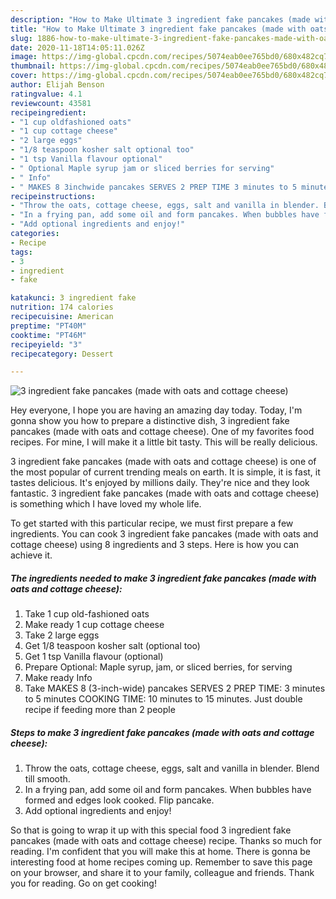 ```yaml
---
description: "How to Make Ultimate 3 ingredient fake pancakes (made with oats and cottage cheese)"
title: "How to Make Ultimate 3 ingredient fake pancakes (made with oats and cottage cheese)"
slug: 1886-how-to-make-ultimate-3-ingredient-fake-pancakes-made-with-oats-and-cottage-cheese
date: 2020-11-18T14:05:11.026Z
image: https://img-global.cpcdn.com/recipes/5074eab0ee765bd0/680x482cq70/3-ingredient-fake-pancakes-made-with-oats-and-cottage-cheese-recipe-main-photo.jpg
thumbnail: https://img-global.cpcdn.com/recipes/5074eab0ee765bd0/680x482cq70/3-ingredient-fake-pancakes-made-with-oats-and-cottage-cheese-recipe-main-photo.jpg
cover: https://img-global.cpcdn.com/recipes/5074eab0ee765bd0/680x482cq70/3-ingredient-fake-pancakes-made-with-oats-and-cottage-cheese-recipe-main-photo.jpg
author: Elijah Benson
ratingvalue: 4.1
reviewcount: 43581
recipeingredient:
- "1 cup oldfashioned oats"
- "1 cup cottage cheese"
- "2 large eggs"
- "1/8 teaspoon kosher salt optional too"
- "1 tsp Vanilla flavour optional"
- " Optional Maple syrup jam or sliced berries for serving"
- " Info"
- " MAKES 8 3inchwide pancakes SERVES 2 PREP TIME 3 minutes to 5 minutes COOKING TIME 10 minutes to 15 minutes Just double recipe if feeding more than 2 people"
recipeinstructions:
- "Throw the oats, cottage cheese, eggs, salt and vanilla in blender. Blend till smooth."
- "In a frying pan, add some oil and form pancakes. When bubbles have formed and edges look cooked. Flip pancake."
- "Add optional ingredients and enjoy!"
categories:
- Recipe
tags:
- 3
- ingredient
- fake

katakunci: 3 ingredient fake 
nutrition: 174 calories
recipecuisine: American
preptime: "PT40M"
cooktime: "PT46M"
recipeyield: "3"
recipecategory: Dessert

---
```



![3 ingredient fake pancakes (made with oats and cottage cheese)](https://img-global.cpcdn.com/recipes/5074eab0ee765bd0/680x482cq70/3-ingredient-fake-pancakes-made-with-oats-and-cottage-cheese-recipe-main-photo.jpg)

Hey everyone, I hope you are having an amazing day today. Today, I'm gonna show you how to prepare a distinctive dish, 3 ingredient fake pancakes (made with oats and cottage cheese). One of my favorites food recipes. For mine, I will make it a little bit tasty. This will be really delicious.

3 ingredient fake pancakes (made with oats and cottage cheese) is one of the most popular of current trending meals on earth. It is simple, it is fast, it tastes delicious. It's enjoyed by millions daily. They're nice and they look fantastic. 3 ingredient fake pancakes (made with oats and cottage cheese) is something which I have loved my whole life.




To get started with this particular recipe, we must first prepare a few ingredients. You can cook 3 ingredient fake pancakes (made with oats and cottage cheese) using 8 ingredients and 3 steps. Here is how you can achieve it.

<!--inarticleads1-->

##### The ingredients needed to make 3 ingredient fake pancakes (made with oats and cottage cheese):

1. Take 1 cup old-fashioned oats
1. Make ready 1 cup cottage cheese
1. Take 2 large eggs
1. Get 1/8 teaspoon kosher salt (optional too)
1. Get 1 tsp Vanilla flavour (optional)
1. Prepare  Optional: Maple syrup, jam, or sliced berries, for serving
1. Make ready  Info
1. Take  MAKES 8 (3-inch-wide) pancakes SERVES 2 PREP TIME: 3 minutes to 5 minutes COOKING TIME: 10 minutes to 15 minutes. Just double recipe if feeding more than 2 people




<!--inarticleads2-->

##### Steps to make 3 ingredient fake pancakes (made with oats and cottage cheese):

1. Throw the oats, cottage cheese, eggs, salt and vanilla in blender. Blend till smooth.
1. In a frying pan, add some oil and form pancakes. When bubbles have formed and edges look cooked. Flip pancake.
1. Add optional ingredients and enjoy!




So that is going to wrap it up with this special food 3 ingredient fake pancakes (made with oats and cottage cheese) recipe. Thanks so much for reading. I'm confident that you will make this at home. There is gonna be interesting food at home recipes coming up. Remember to save this page on your browser, and share it to your family, colleague and friends. Thank you for reading. Go on get cooking!
